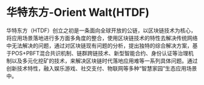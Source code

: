 # 华特东方-Orient Walt(HTDF)

华特东方（HTDF）创立之初是一条面向全球开放的公链，以区块链技术为核心，将应用场景落地进行多方面多角度的整合，使用区块链技术的特性去解决传统网络中无法解决的问题，通过对区块链现有问题的分析，提出独特的综合解决方案，基于POS+PBFT混合共识机制、链群跨链技术、新型智能合约、身份认证等治理机制以及多元化挖矿的技术，来解决区块链时代落地应用难等一系列具体问题。通过创新技术特性，融入娱乐游戏、社交支付、物联网等多种“智慧家园”生态应用场景中。

